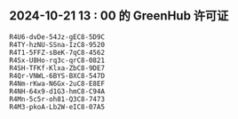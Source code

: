 ## 2024-10-21 13 : 00 的 GreenHub 许可证
```
R4U6-dvDe-54Jz-gEC8-5D9C
R4TY-hzNU-SSna-IzC8-9520
R4T1-5FFZ-sBeK-7qC8-4562
R4Sx-U8Ho-rq3c-qrC8-0821
R4SH-TFKf-Klxa-ZbC8-9DE7
R4Qr-VNWL-6BYS-BXC8-547D
R4Nm-rKwa-N6Gx-2uC8-E8EF
R4NH-64x9-d1G3-hmC8-C94A
R4Mn-5c5r-oh81-Q3C8-7473
R4M3-pkoA-Lb2W-eIC8-07A5
```
